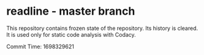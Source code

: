 # readline - master branch

This repository contains frozen state of the repository.
Its history is cleared. It is used only for static code
analysis with Codacy.

Commit Time: 1698329621